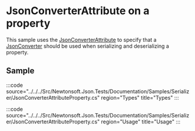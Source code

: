 ﻿# JsonConverterAttribute on a property

This sample uses the [JsonConverterAttribute](/api/newtonsoft/json/jsonconverterattribute/) to specify that a [JsonConverter](/api/newtonsoft/json/jsonconverter/) should be used when serializing and deserializing a property.

## Sample

:::code source="../../../Src/Newtonsoft.Json.Tests/Documentation/Samples/Serializer/JsonConverterAttributeProperty.cs" region="Types" title="Types" :::

:::code source="../../../Src/Newtonsoft.Json.Tests/Documentation/Samples/Serializer/JsonConverterAttributeProperty.cs" region="Usage" title="Usage" :::
